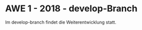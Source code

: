AWE 1 - 2018 - develop-Branch
==================

Im develop-branch findet die Weiterentwicklung statt.